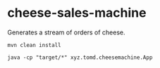 # cheese-sales-machine

Generates a stream of orders of cheese.

```
mvn clean install

java -cp "target/*" xyz.tomd.cheesemachine.App
```